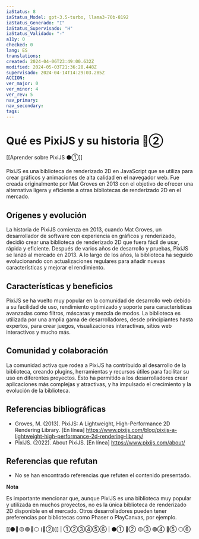 ```yaml
---
iaStatus: 8
iaStatus_Model: gpt-3.5-turbo, llama3-70b-8192
iaStatus_Generado: "I"
iaStatus_Supervisado: "H"
iaStatus_Validado: "-"
a11y: 0
checked: 0
lang: ES
translations: 
created: 2024-04-06T23:49:00.632Z
modified: 2024-05-03T21:36:28.448Z
supervisado: 2024-04-14T14:29:03.285Z
ACCION: 
ver_major: 0
ver_minor: 4
ver_rev: 5
nav_primary: 
nav_secondary: 
tags:
---
```

# Qué es PixiJS y su historia 🔴②

[[Aprender sobre PixiJS ⚫①]]

PixiJS es una biblioteca de renderizado 2D en JavaScript que se utiliza para crear gráficos y animaciones de alta calidad en el navegador web. Fue creada originalmente por Mat Groves en 2013 con el objetivo de ofrecer una alternativa ligera y eficiente a otras bibliotecas de renderizado 2D en el mercado.

## Orígenes y evolución

La historia de PixiJS comienza en 2013, cuando Mat Groves, un desarrollador de software con experiencia en gráficos y renderizado, decidió crear una biblioteca de renderizado 2D que fuera fácil de usar, rápida y eficiente. Después de varios años de desarrollo y pruebas, PixiJS se lanzó al mercado en 2013. A lo largo de los años, la biblioteca ha seguido evolucionando con actualizaciones regulares para añadir nuevas características y mejorar el rendimiento.

## Características y beneficios

PixiJS se ha vuelto muy popular en la comunidad de desarrollo web debido a su facilidad de uso, rendimiento optimizado y soporte para características avanzadas como filtros, máscaras y mezcla de modos. La biblioteca es utilizada por una amplia gama de desarrolladores, desde principiantes hasta expertos, para crear juegos, visualizaciones interactivas, sitios web interactivos y mucho más.

## Comunidad y colaboración

La comunidad activa que rodea a PixiJS ha contribuido al desarrollo de la biblioteca, creando plugins, herramientas y recursos útiles para facilitar su uso en diferentes proyectos. Esto ha permitido a los desarrolladores crear aplicaciones más complejas y atractivas, y ha impulsado el crecimiento y la evolución de la biblioteca.

## Referencias bibliográficas

- Groves, M. (2013). PixiJS: A Lightweight, High-Performance 2D Rendering Library. [En línea] <https://www.pixijs.com/blog/pixijs-a-lightweight-high-performance-2d-rendering-library/>
- PixiJS. (2022). About PixiJS. [En línea] <https://www.pixijs.com/about/>

## Referencias que refutan

- No se han encontrado referencias que refuten el contenido presentado.

**Nota**

Es importante mencionar que, aunque PixiJS es una biblioteca muy popular y utilizada en muchos proyectos, no es la única biblioteca de renderizado 2D disponible en el mercado. Otros desarrolladores pueden tener preferencias por bibliotecas como Phaser o PlayCanvas, por ejemplo.

[[⚫🔴 🟡 🟢 🔵⚪ (🔴②)]] | ①②③④⑤⑥ | ⚫① 🔴②  🟡 ③ 🟢④ 🔵⑤ ⚪⑥ 